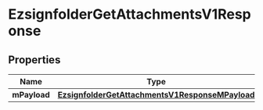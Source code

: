 
# EzsignfolderGetAttachmentsV1Response

## Properties
| Name | Type | Description | Notes |
| ------------ | ------------- | ------------- | ------------- |
| **mPayload** | [**EzsignfolderGetAttachmentsV1ResponseMPayload**](EzsignfolderGetAttachmentsV1ResponseMPayload.md) |  |  |



